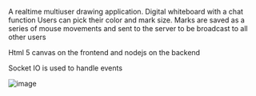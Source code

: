 A realtime multiuser drawing application. Digital whiteboard with a chat function
Users can pick their color and mark size. Marks are saved as a series of mouse movements and sent to the server to be broadcast to all other users

Html 5 canvas on the frontend and nodejs on the backend

Socket IO is used to handle events

![image](https://user-images.githubusercontent.com/9034275/138570088-283fab3f-a35c-4cdf-8e7f-8f99f7f8cc1f.png)
